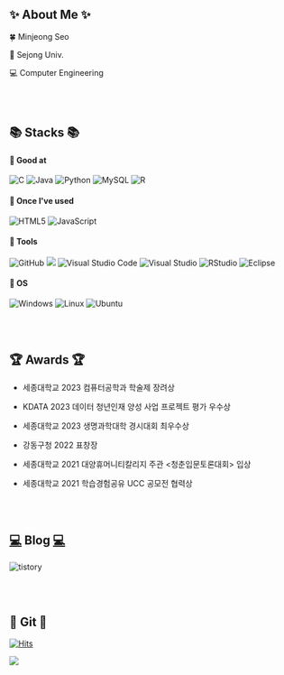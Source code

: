 ## ✨ About Me ✨
🍀 Minjeong Seo

🏫 Sejong Univ.

💻 Computer Engineering

<br/>
<br/>

## 📚 Stacks 📚
#### 📌 Good at
![C](https://img.shields.io/badge/c-%2300599C.svg?style=for-the-badge&logo=c&logoColor=white)
![Java](https://img.shields.io/badge/java-%23ED8B00.svg?style=for-the-badge&logo=openjdk&logoColor=white)
![Python](https://img.shields.io/badge/python-3670A0?style=for-the-badge&logo=python&logoColor=ffdd54)
![MySQL](https://img.shields.io/badge/mysql-%2300f.svg?style=for-the-badge&logo=mysql&logoColor=white)
![R](https://img.shields.io/badge/r-%23276DC3.svg?style=for-the-badge&logo=r&logoColor=white)

#### 📌 Once I've used
![HTML5](https://img.shields.io/badge/html5-%23E34F26.svg?style=for-the-badge&logo=html5&logoColor=white)
![JavaScript](https://img.shields.io/badge/javascript-%23323330.svg?style=for-the-badge&logo=javascript&logoColor=%23F7DF1E)

#### 📌 Tools
![GitHub](https://img.shields.io/badge/github-%23121011.svg?style=for-the-badge&logo=github&logoColor=white)
<img src="https://img.shields.io/badge/Google Colab-F9AB00?style=for-the-badge&logo=Google Colab&logoColor=white">
![Visual Studio Code](https://img.shields.io/badge/Visual%20Studio%20Code-0078d7.svg?style=for-the-badge&logo=visual-studio-code&logoColor=white)
![Visual Studio](https://img.shields.io/badge/Visual%20Studio-5C2D91.svg?style=for-the-badge&logo=visual-studio&logoColor=white)
![RStudio](https://img.shields.io/badge/RStudio-4285F4?style=for-the-badge&logo=rstudio&logoColor=white)
![Eclipse](https://img.shields.io/badge/Eclipse-FE7A16.svg?style=for-the-badge&logo=Eclipse&logoColor=white)


#### 📌 OS
![Windows](https://img.shields.io/badge/Windows-0078D6?style=for-the-badge&logo=windows&logoColor=white)
![Linux](https://img.shields.io/badge/Linux-FCC624?style=for-the-badge&logo=linux&logoColor=black)
![Ubuntu](https://img.shields.io/badge/Ubuntu-E95420?style=for-the-badge&logo=ubuntu&logoColor=white)

<br/>
<br/>

## 🏆 Awards 🏆
- 세종대학교 2023 컴퓨터공학과 학술제 장려상

- KDATA 2023 데이터 청년인재 양성 사업 프로젝트 평가 우수상

- 세종대학교 2023 생명과학대학 경시대회 최우수상
  
- 강동구청 2022 표창장

- 세종대학교 2021 대양휴머니티칼리지 주관 <청춘입문토론대회> 입상

- 세종대학교 2021 학습경험공유 UCC 공모전 협력상


  



<br/>
<br/>

## [💻](https://seom-j.tistory.com/) Blog [💻](https://seom-j.tistory.com/)
![tistory](https://img.shields.io/badge/tistory-E95420?style=for-the-badge&logo=tistory&logoColor=white)


<br/>
<br/>

## 🔧 Git 🔧
[![Hits](https://hits.seeyoufarm.com/api/count/incr/badge.svg?url=https%3A%2F%2Fgithub.com%2Fseom-j&count_bg=%23C6D8B8&title_bg=%23266D37&icon=&icon_color=%23E7E7E7&title=hits&edge_flat=false)](https://hits.seeyoufarm.com)

<img src="https://github-readme-stats.vercel.app/api?username=seom-j&theme=vue&show_icons=true"/></a>

